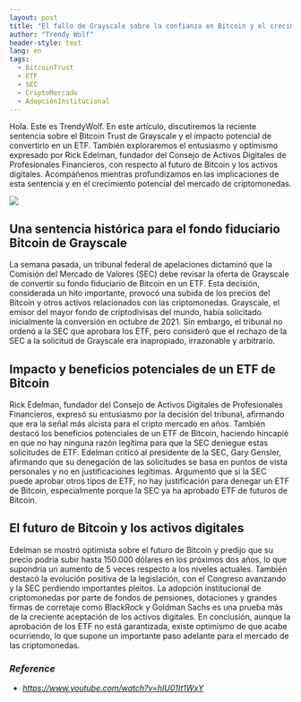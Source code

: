 ```yaml
---
layout: post
title: "El fallo de Grayscale sobre la confianza en Bitcoin y el crecimiento potencial del mercado de criptomonedas"
author: "Trendy Wolf"
header-style: text
lang: en
tags:
  - BitcoinTrust
  - ETF
  - SEC
  - CriptoMercado
  - AdopciónInstitucional
---
```


Hola. Este es TrendyWolf. En este artículo, discutiremos la reciente sentencia sobre el Bitcoin Trust de Grayscale y el impacto potencial de convertirlo en un ETF. También exploraremos el entusiasmo y optimismo expresado por Rick Edelman, fundador del Consejo de Activos Digitales de Profesionales Financieros, con respecto al futuro de Bitcoin y los activos digitales. Acompáñenos mientras profundizamos en las implicaciones de esta sentencia y en el crecimiento potencial del mercado de criptomonedas.

<img
    src="https://i.ytimg.com/vi/hIU01It1WxY/hqdefault.jpg"
/>


## Una sentencia histórica para el fondo fiduciario Bitcoin de Grayscale
La semana pasada, un tribunal federal de apelaciones dictaminó que la Comisión del Mercado de Valores (SEC) debe revisar la oferta de Grayscale de convertir su fondo fiduciario de Bitcoin en un ETF. Esta decisión, considerada un hito importante, provocó una subida de los precios del Bitcoin y otros activos relacionados con las criptomonedas. Grayscale, el emisor del mayor fondo de criptodivisas del mundo, había solicitado inicialmente la conversión en octubre de 2021. Sin embargo, el tribunal no ordenó a la SEC que aprobara los ETF, pero consideró que el rechazo de la SEC a la solicitud de Grayscale era inapropiado, irrazonable y arbitrario.

## Impacto y beneficios potenciales de un ETF de Bitcoin
Rick Edelman, fundador del Consejo de Activos Digitales de Profesionales Financieros, expresó su entusiasmo por la decisión del tribunal, afirmando que era la señal más alcista para el cripto mercado en años. También destacó los beneficios potenciales de un ETF de Bitcoin, haciendo hincapié en que no hay ninguna razón legítima para que la SEC deniegue estas solicitudes de ETF. Edelman criticó al presidente de la SEC, Gary Gensler, afirmando que su denegación de las solicitudes se basa en puntos de vista personales y no en justificaciones legítimas. Argumentó que si la SEC puede aprobar otros tipos de ETF, no hay justificación para denegar un ETF de Bitcoin, especialmente porque la SEC ya ha aprobado ETF de futuros de Bitcoin.

## El futuro de Bitcoin y los activos digitales
Edelman se mostró optimista sobre el futuro de Bitcoin y predijo que su precio podría subir hasta 150.000 dólares en los próximos dos años, lo que supondría un aumento de 5 veces respecto a los niveles actuales. También destacó la evolución positiva de la legislación, con el Congreso avanzando y la SEC perdiendo importantes pleitos. La adopción institucional de criptomonedas por parte de fondos de pensiones, dotaciones y grandes firmas de corretaje como BlackRock y Goldman Sachs es una prueba más de la creciente aceptación de los activos digitales. En conclusión, aunque la aprobación de los ETF no está garantizada, existe optimismo de que acabe ocurriendo, lo que supone un importante paso adelante para el mercado de las criptomonedas.


### _Reference_
- _https://www.youtube.com/watch?v=hIU01It1WxY_


